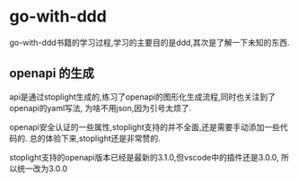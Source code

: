 # go-with-ddd

go-with-ddd书籍的学习过程,学习的主要目的是ddd,其次是了解一下未知的东西.

## openapi 的生成

api是通过stoplight生成的,练习了openapi的图形化生成流程,同时也关注到了openapi的yaml写法,
为啥不用json,因为引号太烦了.

openapi安全认证的一些属性,stoplight支持的并不全面,还是需要手动添加一些代码的.
总的体验下来,stoplight还是非常赞的.

stoplight支持的openapi版本已经是最新的3.1.0,但vscode中的插件还是3.0.0,
所以统一改为3.0.0
